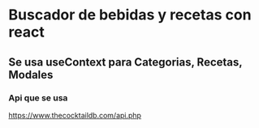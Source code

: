 # Buscador de bebidas y recetas con react

## Se usa useContext para Categorias, Recetas, Modales

### Api que se usa
https://www.thecocktaildb.com/api.php